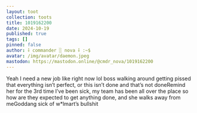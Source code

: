 ```yaml
---
layout: toot
collection: toots
title: 1019162200
date: 2024-10-19
published: true
tags: []
pinned: false
author: ⸸ commander ░ nova ⸸ :~$
avatar: /img/avatar/daemon.jpeg
mastodon: https://mastodon.online/@cmdr_nova/1019162200
---
```


Yeah I need a new job like right now lol boss walking around getting pissed that everything isn’t perfect, or this isn’t done and that’s not doneRemind her for the 3rd time I’ve been sick, my team has been all over the place so how are they expected to get anything done, and she walks away from meGoddang sick of w*lmart’s bullshit
